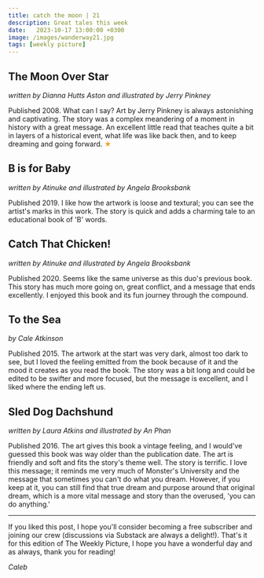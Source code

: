 ```yaml
---
title: catch the moon | 21
description: Great tales this week
date:   2023-10-17 13:00:00 +0300
image: /images/wanderway21.jpg
tags: [weekly picture]
---
```


## The Moon Over Star

*written by Dianna Hutts Aston and illustrated by Jerry Pinkney*

Published 2008. What can I say? Art by Jerry Pinkney is always astonishing and captivating. The story was a complex meandering of a moment in history with a great message. An excellent little read that teaches quite a bit in layers of a historical event, what life was like back then, and to keep dreaming and going forward. <h style="color:#E7A526;">★</h>

## B is for Baby

*written by Atinuke and illustrated by Angela Brooksbank*

Published 2019. I like how the artwork is loose and textural; you can see the artist's marks in this work. The story is quick and adds a charming tale to an educational book of 'B' words.

## Catch That Chicken!

*written by Atinuke and illustrated by Angela Brooksbank*

Published 2020. Seems like the same universe as this duo's previous book. This story has much more going on, great conflict, and a message that ends excellently. I enjoyed this book and its fun journey through the compound.

## To the Sea

*by Cale Atkinson*

Published 2015. The artwork at the start was very dark, almost too dark to see, but I loved the feeling emitted from the book because of it and the mood it creates as you read the book. The story was a bit long and could be edited to be swifter and more focused, but the message is excellent, and I liked where the ending left us.

## Sled Dog Dachshund

*written by Laura Atkins and illustrated by An Phan*

Published 2016. The art gives this book a vintage feeling, and I would've guessed this book was way older than the publication date. The art is friendly and soft and fits the story's theme well. The story is terrific. I love this message; it reminds me very much of Monster's University and the message that sometimes you can't do what you dream. However, if you keep at it, you can still find that true dream and purpose around that original dream, which is a more vital message and story than the overused, 'you can do anything.'

***

If you liked this post, I hope you'll consider becoming a free subscriber and joining our crew (discussions via Substack are always a delight!). That's it for this edition of The Weekly Picture, I hope you have a wonderful day and as always, thank you for reading!

*Caleb*
